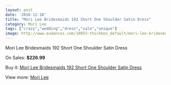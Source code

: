 ```yaml
---
layout: post
date: '2016-12-18'
title: "Mori Lee Bridesmaids 192 Short One Shoulder Satin Dress"
category: Mori Lee
tags: ["crazy","wedding","dress","sale","unique"]
image: http://www.eudances.com/10853-thickbox_default/mori-lee-bridesmaids-192-short-one-shoulder-satin-dress.jpg
---
```

Mori Lee Bridesmaids 192 Short One Shoulder Satin Dress

On Sales: **$226.99**
<a href="https://www.eudances.com/en/mori-lee/3467-mori-lee-bridesmaids-192-short-one-shoulder-satin-dress.html"><amp-img layout="responsive" width="600" height="600" src="//www.eudances.com/10853-thickbox_default/mori-lee-bridesmaids-192-short-one-shoulder-satin-dress.jpg" alt="Mori Lee Bridesmaids 192 Short One Shoulder Satin Dress 0" /></a>
<a href="https://www.eudances.com/en/mori-lee/3467-mori-lee-bridesmaids-192-short-one-shoulder-satin-dress.html"><amp-img layout="responsive" width="600" height="600" src="//www.eudances.com/10854-thickbox_default/mori-lee-bridesmaids-192-short-one-shoulder-satin-dress.jpg" alt="Mori Lee Bridesmaids 192 Short One Shoulder Satin Dress 1" /></a>

Buy it: [Mori Lee Bridesmaids 192 Short One Shoulder Satin Dress](https://www.eudances.com/en/mori-lee/3467-mori-lee-bridesmaids-192-short-one-shoulder-satin-dress.html "Mori Lee Bridesmaids 192 Short One Shoulder Satin Dress")

View more: [Mori Lee](https://www.eudances.com/en/65-mori-lee "Mori Lee")